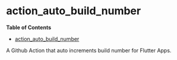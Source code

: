 # action_auto_build_number

<!-- START doctoc generated TOC please keep comment here to allow auto update -->
<!-- DON'T EDIT THIS SECTION, INSTEAD RE-RUN doctoc TO UPDATE -->
**Table of Contents**

- [action_auto_build_number](#action_auto_build_number)

<!-- END doctoc generated TOC please keep comment here to allow auto update -->

A Github Action that auto increments build number for Flutter Apps.
